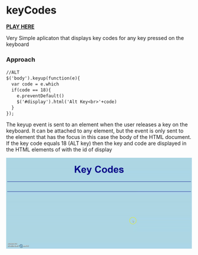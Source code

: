 # keyCodes

**[PLAY HERE](https://arditti93.github.io/keyCodes/)**

Very Simple aplicaton that displays key codes for any key pressed on the keyboard

### Approach 
```
//ALT
$('body').keyup(function(e){
  var code = e.which
  if(code == 18){
    e.preventDefault()
    $('#display').html('Alt Key<br>'+code)
  }
}); 
```

The keyup event is sent to an element when the user releases a key on the keyboard. It can be attached to any element, 
but the event is only sent to the element that has the focus in this case the body of the HTML document.
If the key code equals 18 (ALT key) then the key and code are displayed in the HTML elements of with the id of display 

![codes](code.gif)





